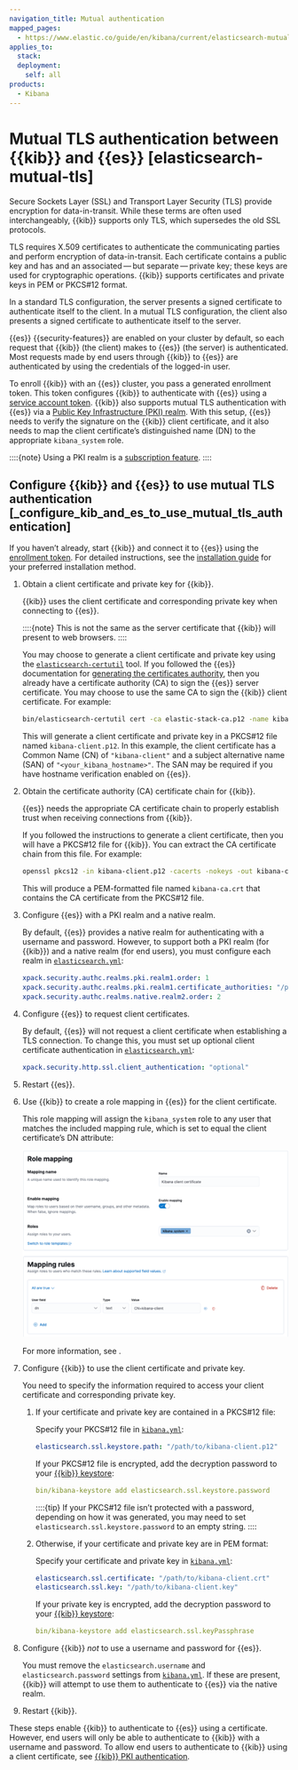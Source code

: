 ```yaml
---
navigation_title: Mutual authentication
mapped_pages:
  - https://www.elastic.co/guide/en/kibana/current/elasticsearch-mutual-tls.html
applies_to:
  stack:
  deployment:
    self: all
products:
  - Kibana
---
```


# Mutual TLS authentication between {{kib}} and {{es}} [elasticsearch-mutual-tls]

Secure Sockets Layer (SSL) and Transport Layer Security (TLS) provide encryption for data-in-transit. While these terms are often used interchangeably, {{kib}} supports only TLS, which supersedes the old SSL protocols.

TLS requires X.509 certificates to authenticate the communicating parties and perform encryption of data-in-transit. Each certificate contains a public key and has and an associated — but separate — private key; these keys are used for cryptographic operations. {{kib}} supports certificates and private keys in PEM or PKCS#12 format.

In a standard TLS configuration, the server presents a signed certificate to authenticate itself to the client. In a mutual TLS configuration, the client also presents a signed certificate to authenticate itself to the server.

{{es}} {{security-features}} are enabled on your cluster by default, so each request that {{kib}} (the client) makes to {{es}} (the server) is authenticated. Most requests made by end users through {{kib}} to {{es}} are authenticated by using the credentials of the logged-in user.

To enroll {{kib}} with an {{es}} cluster, you pass a generated enrollment token. This token configures {{kib}} to authenticate with {{es}} using a [service account token](/deploy-manage/users-roles/cluster-or-deployment-auth/service-accounts.md#service-accounts-tokens). {{kib}} also supports mutual TLS authentication with {{es}} via a [Public Key Infrastructure (PKI) realm](/deploy-manage/users-roles/cluster-or-deployment-auth/pki.md). With this setup, {{es}} needs to verify the signature on the {{kib}} client certificate, and it also needs to map the client certificate’s distinguished name (DN) to the appropriate `kibana_system` role.

::::{note}
Using a PKI realm is a [subscription feature](https://www.elastic.co/subscriptions).
::::

## Configure {{kib}} and {{es}} to use mutual TLS authentication [_configure_kib_and_es_to_use_mutual_tls_authentication]

If you haven’t already, start {{kib}} and connect it to {{es}} using the [enrollment token](/deploy-manage/security/self-auto-setup.md). For detailed instructions, see the [installation guide](/deploy-manage/deploy/self-managed/install-kibana.md#install) for your preferred installation method.

1. Obtain a client certificate and private key for {{kib}}.

    {{kib}} uses the client certificate and corresponding private key when connecting to {{es}}.

    ::::{note}
    This is not the same as the server certificate that {{kib}} will present to web browsers.
    ::::


    You may choose to generate a client certificate and private key using the [`elasticsearch-certutil`](elasticsearch://reference/elasticsearch/command-line-tools/certutil.md) tool. If you followed the {{es}} documentation for [generating the certificates authority](/deploy-manage/security/set-up-basic-security.md#generate-certificates), then you already have a certificate authority (CA) to sign the {{es}} server certificate. You may choose to use the same CA to sign the {{kib}} client certificate. For example:

    ```sh
    bin/elasticsearch-certutil cert -ca elastic-stack-ca.p12 -name kibana-client -dns <your_kibana_hostname>
    ```

    This will generate a client certificate and private key in a PKCS#12 file named `kibana-client.p12`. In this example, the client certificate has a Common Name (CN) of `"kibana-client"` and a subject alternative name (SAN) of `"<your_kibana_hostname>"`. The SAN may be required if you have hostname verification enabled on {{es}}.

2. Obtain the certificate authority (CA) certificate chain for {{kib}}.

    {{es}} needs the appropriate CA certificate chain to properly establish trust when receiving connections from {{kib}}.

    If you followed the instructions to generate a client certificate, then you will have a PKCS#12 file for {{kib}}. You can extract the CA certificate chain from this file. For example:

    ```sh
    openssl pkcs12 -in kibana-client.p12 -cacerts -nokeys -out kibana-ca.crt
    ```

    This will produce a PEM-formatted file named `kibana-ca.crt` that contains the CA certificate from the PKCS#12 file.

3. Configure {{es}} with a PKI realm and a native realm.

    By default, {{es}} provides a native realm for authenticating with a username and password. However, to support both a PKI realm (for {{kib}}) and a native realm (for end users), you must configure each realm in [`elasticsearch.yml`](/deploy-manage/stack-settings.md):

    ```yaml
    xpack.security.authc.realms.pki.realm1.order: 1
    xpack.security.authc.realms.pki.realm1.certificate_authorities: "/path/to/kibana-ca.crt"
    xpack.security.authc.realms.native.realm2.order: 2
    ```

4. Configure {{es}} to request client certificates.

    By default, {{es}} will not request a client certificate when establishing a TLS connection. To change this, you must set up optional client certificate authentication in [`elasticsearch.yml`](/deploy-manage/stack-settings.md):

    ```yaml
    xpack.security.http.ssl.client_authentication: "optional"
    ```

5. Restart {{es}}.
6. Use {{kib}} to create a role mapping in {{es}} for the client certificate.

    This role mapping will assign the `kibana_system` role to any user that matches the included mapping rule, which is set to equal the client certificate’s DN attribute:

    ![Role mapping for the {{kib}} client certificate](/deploy-manage/images/kibana-mutual-tls-role-mapping.png "")

    For more information, see [](/deploy-manage/users-roles/cluster-or-deployment-auth/mapping-users-groups-to-roles.md).

7. Configure {{kib}} to use the client certificate and private key.

    You need to specify the information required to access your client certificate and corresponding private key.

    1. If your certificate and private key are contained in a PKCS#12 file:

        Specify your PKCS#12 file in [`kibana.yml`](/deploy-manage/stack-settings.md):

        ```yaml
        elasticsearch.ssl.keystore.path: "/path/to/kibana-client.p12"
        ```

        If your PKCS#12 file is encrypted, add the decryption password to your [{{kib}} keystore](secure-settings.md):

        ```yaml
        bin/kibana-keystore add elasticsearch.ssl.keystore.password
        ```

        ::::{tip}
        If your PKCS#12 file isn’t protected with a password, depending on how it was generated, you may need to set `elasticsearch.ssl.keystore.password` to an empty string.
        ::::

    2. Otherwise, if your certificate and private key are in PEM format:

        Specify your certificate and private key in [`kibana.yml`](/deploy-manage/stack-settings.md):

        ```yaml
        elasticsearch.ssl.certificate: "/path/to/kibana-client.crt"
        elasticsearch.ssl.key: "/path/to/kibana-client.key"
        ```

        If your private key is encrypted, add the decryption password to your [{{kib}} keystore](secure-settings.md):

        ```yaml
        bin/kibana-keystore add elasticsearch.ssl.keyPassphrase
        ```

8. Configure {{kib}} *not* to use a username and password for {{es}}.

    You must remove the `elasticsearch.username` and `elasticsearch.password` settings from [`kibana.yml`](/deploy-manage/stack-settings.md). If these are present, {{kib}} will attempt to use them to authenticate to {{es}} via the native realm.

9. Restart {{kib}}.

These steps enable {{kib}} to authenticate to {{es}} using a certificate. However, end users will only be able to authenticate to {{kib}} with a username and password. To allow end users to authenticate to {{kib}} using a client certificate, see [{{kib}} PKI authentication](/deploy-manage/users-roles/cluster-or-deployment-auth/kibana-authentication.md#pki-authentication).

